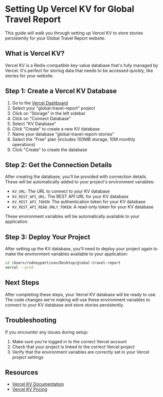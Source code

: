 # Setting Up Vercel KV for Global Travel Report

This guide will walk you through setting up Vercel KV to store stories persistently for your Global Travel Report website.

## What is Vercel KV?

Vercel KV is a Redis-compatible key-value database that's fully managed by Vercel. It's perfect for storing data that needs to be accessed quickly, like stories for your website.

## Step 1: Create a Vercel KV Database

1. Go to the [Vercel Dashboard](https://vercel.com/dashboard)
2. Select your "global-travel-report" project
3. Click on "Storage" in the left sidebar
4. Click on "Connect Database"
5. Select "KV Database"
6. Click "Create" to create a new KV database
7. Name your database "global-travel-report-stories"
8. Select the "Free" plan (includes 100MB storage, 10M monthly operations)
9. Click "Create" to create the database

## Step 2: Get the Connection Details

After creating the database, you'll be provided with connection details. These will be automatically added to your project's environment variables:

- `KV_URL`: The URL to connect to your KV database
- `KV_REST_API_URL`: The REST API URL for your KV database
- `KV_REST_API_TOKEN`: The authentication token for your KV database
- `KV_REST_API_READ_ONLY_TOKEN`: A read-only token for your KV database

These environment variables will be automatically available to your application.

## Step 3: Deploy Your Project

After setting up the KV database, you'll need to deploy your project again to make the environment variables available to your application:

```bash
cd /Users/rodneypattison/Desktop/global-travel-report
vercel --prod
```

## Next Steps

After completing these steps, your Vercel KV database will be ready to use. The code changes we're making will use these environment variables to connect to your KV database and store stories persistently.

## Troubleshooting

If you encounter any issues during setup:

1. Make sure you're logged in to the correct Vercel account
2. Check that your project is linked to the correct Vercel project
3. Verify that the environment variables are correctly set in your Vercel project settings

## Resources

- [Vercel KV Documentation](https://vercel.com/docs/storage/vercel-kv)
- [Vercel KV Pricing](https://vercel.com/docs/storage/vercel-kv/usage-and-pricing)
